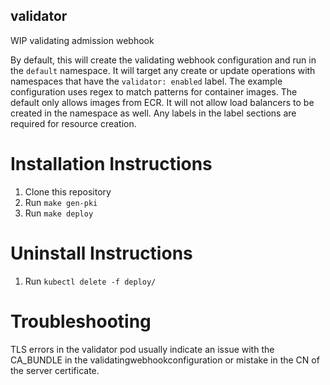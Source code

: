 validator
---------

WIP validating admission webhook

By default, this will create the validating webhook configuration and run in the `default` namespace. It will target any create or update operations with namespaces that have the `validator: enabled` label. The example configuration uses regex to match patterns for container images. The default only allows images from ECR. It will not allow load balancers to be created in the namespace as well. Any labels in the label sections are required for resource creation. 

Installation Instructions
=========

1. Clone this repository
2. Run `make gen-pki`
3. Run `make deploy`

Uninstall Instructions
=========

1. Run `kubectl delete -f deploy/`

Troubleshooting
=========

TLS errors in the validator pod usually indicate an issue with the CA_BUNDLE in the validatingwebhookconfiguration or mistake in the CN of the server certificate.
